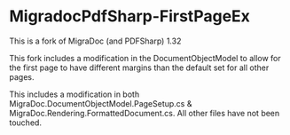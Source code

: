 # MigradocPdfSharp-FirstPageEx
This is a fork of MigraDoc (and PDFSharp) 1.32

This fork includes a modification in the DocumentObjectModel to allow for the first page to have different margins than the default set for all other pages.

This includes a modification in both MigraDoc.DocumentObjectModel.PageSetup.cs & MigraDoc.Rendering.FormattedDocument.cs.  All other files have not been touched.
